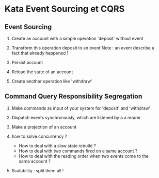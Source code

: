 # Kata Event Sourcing et CQRS

## Event Sourcing

1. Create an account with a simple operation 'deposit' without event

2. Transform this operation deposit to an event
    Note : an event describe a fact that already happened !
    
3. Persist account
 
5. Reload the state of an account

6. Create another operation like 'withdraw'

## Command Query Responsibility Segregation

1. Make commands as input of your system for 'deposit' and 'withdraw' 

2. Dispatch events synchronously, which are listened by a a reader

3. Make a projection of an account

4. how to solve concurrency ?
    * How to deal with a slow state rebuild ?
    * How to deal with two commands fired on a same account ?
    * How to deal with the reading order when two events come to the same account ?

5. Scalability : split them all ! 